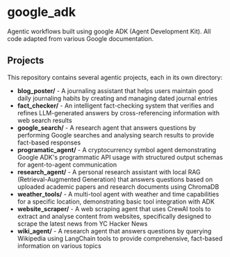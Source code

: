 # google_adk
Agentic workflows built using google ADK (Agent Development Kit). All code adapted from various Google documentation.

## Projects

This repository contains several agentic projects, each in its own directory:

- **blog_poster/** - A journaling assistant that helps users maintain good daily journaling habits by creating and managing dated journal entries
- **fact_checker/** - An intelligent fact-checking system that verifies and refines LLM-generated answers by cross-referencing information with web search results
- **google_search/** - A research agent that answers questions by performing Google searches and analysing search results to provide fact-based responses
- **programatic_agent/** - A cryptocurrency symbol agent demonstrating Google ADK's programmatic API usage with structured output schemas for agent-to-agent communication
- **research_agent/** - A personal research assistant with local RAG (Retrieval-Augmented Generation) that answers questions based on uploaded academic papers and research documents using ChromaDB
- **weather_tools/** - A multi-tool agent with weather and time capabilities for a specific location, demonstrating basic tool integration with ADK
- **website_scraper/** - A web scraping agent that uses CrewAI tools to extract and analyse content from websites, specifically designed to scrape the latest news from YC Hacker News
- **wiki_agent/** - A research agent that answers questions by querying Wikipedia using LangChain tools to provide comprehensive, fact-based information on various topics

